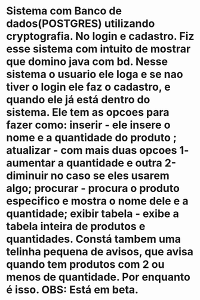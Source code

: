 # Sistema com Banco de dados(POSTGRES) utilizando cryptografia. No login e cadastro. Fiz esse sistema com intuito de mostrar que domino java com bd. Nesse sistema o usuario ele loga e se nao tiver o login ele faz o cadastro, e quando ele já está dentro do sistema. Ele tem as opcoes para fazer como: inserir - ele insere o nome e a quantidade do produto ; atualizar - com mais duas opcoes 1- aumentar a quantidade e outra 2-diminuir no caso se eles usarem algo; procurar - procura o produto especifico e mostra o nome dele e a quantidade; exibir tabela - exibe a tabela inteira de produtos e quantidades. Constá tambem uma telinha pequena de avisos, que avisa quando tem produtos com 2 ou menos de quantidade. Por enquanto é isso. OBS: Está em beta.